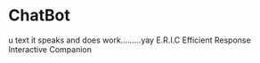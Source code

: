 # ChatBot
u text it speaks and does work.........yay
E.R.I.C
Efficient
Response
Interactive
Companion
